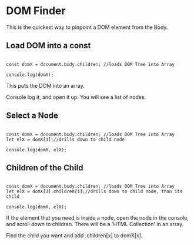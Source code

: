 # DOM Finder

This is the quickest way to pinpoint a DOM element from the Body.

## Load DOM into a const
```

const domX = document.body.children; //loads DOM Tree into Array

console.log(domX);

```
This puts the DOM into an array. 

Console log it, and open it up. You will see a list of nodes.

## Select a Node
```

const domX = document.body.children; //loads DOM Tree into Array
let elX = domX[3];//drills down to child node

console.log(domX, elX);

```
## Children of the Child
```

const domX = document.body.children; //loads DOM Tree into Array
let elX = domX[3].children[1];//drills down to child node, than its child

console.log(domX, elX);

```
If the element that you need is inside a node, open the node in the console,
and scroll down to children. There will be a 'HTML Collection' in an array.

Find the child you want and add .children[x] to domX[x].

